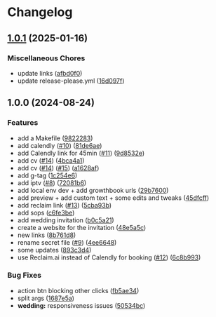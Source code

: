 # Changelog

## [1.0.1](https://github.com/kidager/jc.tn/compare/v1.0.0...v1.0.1) (2025-01-16)


### Miscellaneous Chores

* update links ([afbd0f0](https://github.com/kidager/jc.tn/commit/afbd0f0706da7142c0bb5b2f44a6af65736f05c9))
* update release-please.yml ([16d097f](https://github.com/kidager/jc.tn/commit/16d097f8b879b44ee87d889c9a5185b8b2c3ba92))

## 1.0.0 (2024-08-24)


### Features

* add a Makefile ([9822283](https://github.com/kidager/jc.tn/commit/9822283309b2ee109a9bb5e57fd499551ed9cefa))
* add calendly ([#10](https://github.com/kidager/jc.tn/issues/10)) ([81de6ae](https://github.com/kidager/jc.tn/commit/81de6ae9750872eaae5b9fed3b04a53ab4a877a0))
* add Calendly link for 45min ([#11](https://github.com/kidager/jc.tn/issues/11)) ([9d8532e](https://github.com/kidager/jc.tn/commit/9d8532e0f0546affa8d928b7fd06b315bfa95899))
* add cv ([#14](https://github.com/kidager/jc.tn/issues/14)) ([4bca4a1](https://github.com/kidager/jc.tn/commit/4bca4a13f580199f53c53ef7ecc3078c0eab9d3c))
* add cv ([#14](https://github.com/kidager/jc.tn/issues/14)) ([#15](https://github.com/kidager/jc.tn/issues/15)) ([a1628af](https://github.com/kidager/jc.tn/commit/a1628af5ea962747df1896724d916a85180dca4b))
* add g-tag ([1c254e6](https://github.com/kidager/jc.tn/commit/1c254e6a7e6206d4885a1159e660dc143a6efca1))
* add iptv ([#8](https://github.com/kidager/jc.tn/issues/8)) ([72081b6](https://github.com/kidager/jc.tn/commit/72081b6b709688dad2792c79d1972d00fba08330))
* add local env dev + add growthbook urls ([29b7600](https://github.com/kidager/jc.tn/commit/29b7600d2669516557f27db5fa28de95446f3dbe))
* add preview + add custom text + some edits and tweaks ([45dfcff](https://github.com/kidager/jc.tn/commit/45dfcffef8d37a380f940318d413be474db17a15))
* add reclaim link ([#13](https://github.com/kidager/jc.tn/issues/13)) ([5cba93b](https://github.com/kidager/jc.tn/commit/5cba93bd460bf51245e1c1f625592ed796d22cd1))
* add sops ([c6fe3be](https://github.com/kidager/jc.tn/commit/c6fe3be98ce494f8e63bdbdce33fabe2021c2007))
* add wedding invitation ([b0c5a21](https://github.com/kidager/jc.tn/commit/b0c5a219a5f0bdfb3e9344233e06292270f2442d))
* create a website for the invitation ([48e5a5c](https://github.com/kidager/jc.tn/commit/48e5a5c7ac70ea2ea0936004f24bcc4f809c2c83))
* new links ([8b761d8](https://github.com/kidager/jc.tn/commit/8b761d81194b463a9bbb7125ab7fae0ec6c397a1))
* rename secret file ([#9](https://github.com/kidager/jc.tn/issues/9)) ([4ee6648](https://github.com/kidager/jc.tn/commit/4ee664896303f9ca8ebca06d2ef1711524a96b4b))
* some updates ([893c3d4](https://github.com/kidager/jc.tn/commit/893c3d42ee0d5b808579cafca0052e90dfd81546))
* use Reclaim.ai instead of Calendly for booking ([#12](https://github.com/kidager/jc.tn/issues/12)) ([6c8b993](https://github.com/kidager/jc.tn/commit/6c8b993cc4602bb294e459dda48888818ba6c710))


### Bug Fixes

* action btn blocking other clicks ([fb5ae34](https://github.com/kidager/jc.tn/commit/fb5ae34016087ea6424cf587873540af078418b7))
* split args ([1687e5a](https://github.com/kidager/jc.tn/commit/1687e5ab906477a8e30d64bdfaa321f57dbec996))
* **wedding:** responsiveness issues ([50534bc](https://github.com/kidager/jc.tn/commit/50534bc256581c4558605e7352b88a1ebcd205b7))
